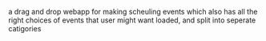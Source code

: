 a drag and drop webapp for making scheuling events which also has all the right choices of events that user might want loaded, and split into seperate catigories
